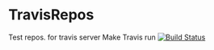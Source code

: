 TravisRepos
===========

Test repos. for travis server
Make Travis run
[![Build Status](https://travis-ci.org/seat3542/TravisRepos.svg)](https://travis-ci.org/seat3542/TravisRepos)
